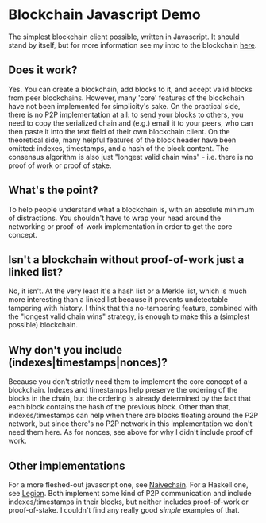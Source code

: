 # Blockchain Javascript Demo

The simplest blockchain client possible, written in Javascript. It should stand by itself, but for more information see my intro to the blockchain [here](https://sgoedecke.github.io/blockchain-for-beginners/).

## Does it work?

Yes. You can create a blockchain, add blocks to it, and accept valid blocks from peer blockchains. However, many 'core' features of the blockchain have not been implemented for simplicity's sake. On the practical side, there is no P2P implementation at all: to send your blocks to others, you need to copy the serialized chain and (e.g.) email it to your peers, who can then paste it into the text field of their own blockchain client. On the theoretical side, many helpful features of the block header have been omitted: indexes, timestamps, and a hash of the block content. The consensus algorithm is also just "longest valid chain wins" - i.e. there is no proof of work or proof of stake.

## What's the point?

To help people understand what a blockchain is, with an absolute minimum of distractions. You shouldn't have to wrap your head around the networking or proof-of-work implementation in order to get the core concept.

## Isn't a blockchain without proof-of-work just a linked list?

No, it isn't. At the very least it's a hash list or a Merkle list, which is much more interesting than a linked list because it prevents undetectable tampering with history. I think that this no-tampering feature, combined with the "longest valid chain wins" strategy, is enough to make this a (simplest possible) blockchain.

## Why don't you include (indexes|timestamps|nonces)?

Because you don't strictly need them to implement the core concept of a blockchain. Indexes and timestamps help preserve the ordering of the blocks in the chain, but the ordering is already determined by the fact that each block contains the hash of the previous block. Other than that, indexes/timestamps can help when there are blocks floating around the P2P network, but since there's no P2P network in this implementation we don't need them here. As for nonces, see above for why I didn't include proof of work.

## Other implementations

For a more fleshed-out javascript one, see [Naivechain](https://github.com/lhartikk/naivechain). For a Haskell one, see [Legion](https://github.com/aviaviavi/legion). Both implement some kind of P2P communication and include indexes/timestamps in their blocks, but neither includes proof-of-work or proof-of-stake. I couldn't find any really good _simple_ examples of that.

